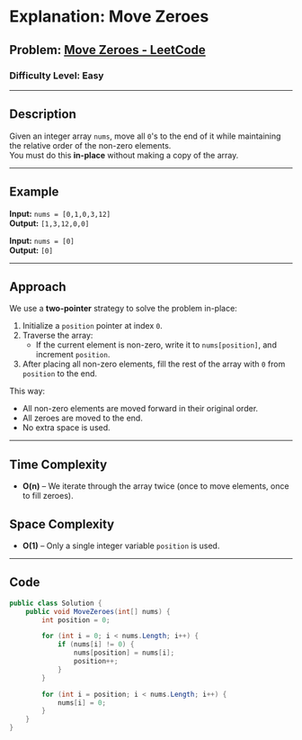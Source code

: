 # **Explanation: Move Zeroes**

## **Problem:** [Move Zeroes - LeetCode](https://leetcode.com/problems/move-zeroes/?envType=study-plan-v2&envId=leetcode-75)

### **Difficulty Level:** Easy

---

## **Description**  
Given an integer array `nums`, move all `0`'s to the end of it while maintaining the relative order of the non-zero elements.  
You must do this **in-place** without making a copy of the array.

---

## **Example**  
**Input:** `nums = [0,1,0,3,12]`  
**Output:** `[1,3,12,0,0]`

**Input:** `nums = [0]`  
**Output:** `[0]`

---

## **Approach**

We use a **two-pointer** strategy to solve the problem in-place:

1. Initialize a `position` pointer at index `0`.  
2. Traverse the array:
   - If the current element is non-zero, write it to `nums[position]`, and increment `position`.
3. After placing all non-zero elements, fill the rest of the array with `0` from `position` to the end.

This way:
- All non-zero elements are moved forward in their original order.
- All zeroes are moved to the end.
- No extra space is used.

---

## **Time Complexity**
- **O(n)** – We iterate through the array twice (once to move elements, once to fill zeroes).

## **Space Complexity**
- **O(1)** – Only a single integer variable `position` is used.

---

## **Code**

```csharp
public class Solution {
    public void MoveZeroes(int[] nums) {
        int position = 0; 

        for (int i = 0; i < nums.Length; i++) {
            if (nums[i] != 0) {
                nums[position] = nums[i];
                position++; 
            }
        }

        for (int i = position; i < nums.Length; i++) {
            nums[i] = 0;
        }
    }
}
```
